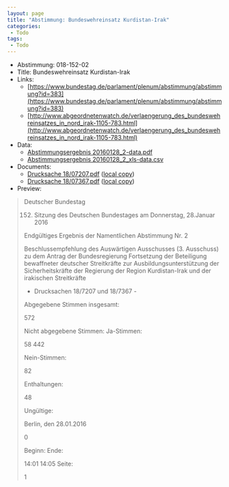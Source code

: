 ```yaml
---
layout: page
title: "Abstimmung: Bundeswehreinsatz Kurdistan-Irak"
categories:
 - Todo
tags:
 - Todo
---
```


* Abstimmung: 018-152-02
* Title: Bundeswehreinsatz Kurdistan-Irak
* Links: 
    * [https://www.bundestag.de/parlament/plenum/abstimmung/abstimmung?id=383](https://www.bundestag.de/parlament/plenum/abstimmung/abstimmung?id=383)
    * [http://www.abgeordnetenwatch.de/verlaengerung_des_bundeswehreinsatzes_in_nord_irak-1105-783.html](http://www.abgeordnetenwatch.de/verlaengerung_des_bundeswehreinsatzes_in_nord_irak-1105-783.html)
* Data: 
    * [Abstimmungsergebnis 20160128_2-data.pdf](/res/abstimmungsliste/20160128_2-data.pdf)
    * [Abstimmungsergebnis 20160128_2_xls-data.csv](/res/abstimmungsliste/analyses/20160128_2_xls-data.csv)
* Documents: 
    * [Drucksache 18/07207.pdf](http://dip21.bundestag.de/dip21/btd/18/072/1807207.pdf) ([local copy](/res/abstimmungsdaten/018-152-02/1807207.pdf))
    * [Drucksache 18/07367.pdf](http://dip21.bundestag.de/dip21/btd/18/073/1807367.pdf) ([local copy](/res/abstimmungsdaten/018-152-02/1807367.pdf))
* Preview: 
> Deutscher Bundestag
> 
> 152. Sitzung des Deutschen Bundestages
> am Donnerstag, 28.Januar 2016
> 
> Endgültiges Ergebnis der Namentlichen Abstimmung Nr. 2
> 
> Beschlussempfehlung des Auswärtigen Ausschusses (3. Ausschuss) zu dem Antrag der
> Bundesregierung
> Fortsetzung der Beteiligung bewaffneter deutscher Streitkräfte zur
> Ausbildungsunterstützung der Sicherheitskräfte der Regierung der Region Kurdistan-Irak
> und der irakischen Streitkräfte
> - Drucksachen 18/7207 und 18/7367 -
> 
> Abgegebene Stimmen insgesamt:
> 
> 572
> 
> Nicht abgegebene Stimmen:
> Ja-Stimmen:
> 
> 58
> 442
> 
> Nein-Stimmen:
> 
> 82
> 
> Enthaltungen:
> 
> 48
> 
> Ungültige:
> 
> Berlin, den 28.01.2016
> 
> 0
> 
> Beginn:
> Ende:
> 
> 14:01
> 14:05
> Seite:
> 
> 1
> 
> 
